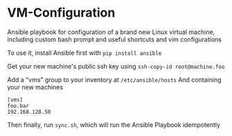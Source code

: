 # VM-Configuration
Ansible playbook for configuration of a brand new Linux virtual machine, including custom bash prompt and useful shortcuts and vim configurations

To use it, install Ansible first with ```pip install ansible```

Get your new machine's public ssh key using ```ssh-copy-id root@machine.foo```

Add a "vms" group to your inventory at ```/etc/ansible/hosts```
And containing your new machines

```
[vms]
foo.bar
192.168.128.50
```

Then finally, run ```sync.sh```, which will run the Ansible Playbook idempotently

